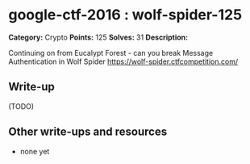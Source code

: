 # google-ctf-2016 : wolf-spider-125

**Category:** Crypto
**Points:** 125
**Solves:** 31
**Description:**

Continuing on from Eucalypt Forest - can you break Message Authentication in Wolf Spider <https://wolf-spider.ctfcompetition.com/>


## Write-up

(TODO)

## Other write-ups and resources

* none yet
